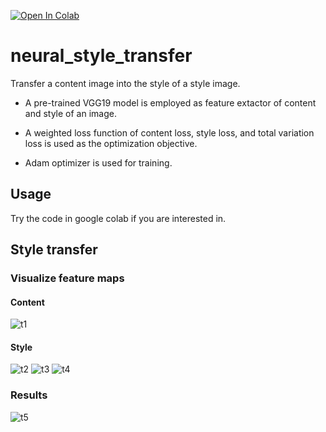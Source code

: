 [![Open In Colab](https://colab.research.google.com/assets/colab-badge.svg)](https://colab.research.google.com/github/jhan15/neural_style_transfer/blob/master/neural_style_transfer.ipynb)

# neural_style_transfer

Transfer a content image into the style of a style image.

- A pre-trained VGG19 model is employed as feature extactor of content and style of an image.

- A weighted loss function of content loss, style loss, and total variation loss is used as the optimization objective.

- Adam optimizer is used for training.

## Usage

Try the code in google colab if you are interested in.

## Style transfer

### Visualize feature maps

#### Content

![t1](https://user-images.githubusercontent.com/62132206/120069394-18d9a700-c086-11eb-9716-ad4273b5f88c.png)

#### Style

![t2](https://user-images.githubusercontent.com/62132206/120069401-28f18680-c086-11eb-9bc6-d6ae725b7709.png)
![t3](https://user-images.githubusercontent.com/62132206/120069403-2a22b380-c086-11eb-9ad6-4d268188b203.png)
![t4](https://user-images.githubusercontent.com/62132206/120069404-2abb4a00-c086-11eb-8849-7cbaeabc7bf4.png)

### Results

![t5](https://user-images.githubusercontent.com/62132206/120069364-e9c33580-c085-11eb-9525-c26fe5a1d25c.png)


